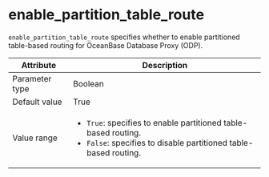 # enable_partition_table_route

`enable_partition_table_route` specifies whether to enable partitioned table-based routing for OceanBase Database Proxy (ODP).

| Attribute | Description |
|----------|---------|
| Parameter type | Boolean |
| Default value | True |
| Value range | <ul><li>`True`: specifies to enable partitioned table-based routing.</li><li>`False`: specifies to disable partitioned table-based routing.</li></ul> |
